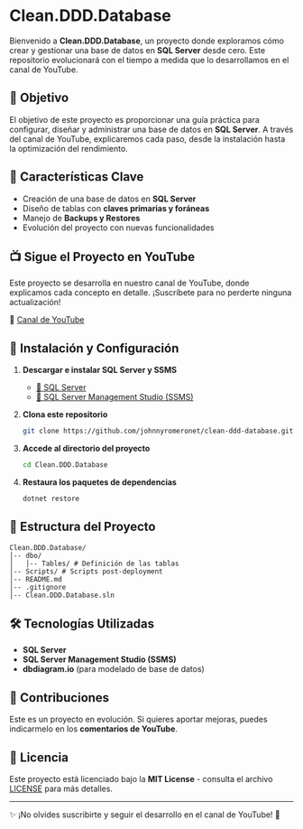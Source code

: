 # Clean.DDD.Database

Bienvenido a **Clean.DDD.Database**, un proyecto donde exploramos cómo crear y gestionar una base de datos en **SQL Server** desde cero. Este repositorio evolucionará con el tiempo a medida que lo desarrollamos en el canal de YouTube.

## 🎯 Objetivo
El objetivo de este proyecto es proporcionar una guía práctica para configurar, diseñar y administrar una base de datos en **SQL Server**. A través del canal de YouTube, explicaremos cada paso, desde la instalación hasta la optimización del rendimiento.

## 📌 Características Clave
- Creación de una base de datos en **SQL Server**
- Diseño de tablas con **claves primarias y foráneas**
- Manejo de **Backups y Restores**
- Evolución del proyecto con nuevas funcionalidades

## 📺 Sigue el Proyecto en YouTube
Este proyecto se desarrolla en nuestro canal de YouTube, donde explicamos cada concepto en detalle. ¡Suscríbete para no perderte ninguna actualización!  

🔗 [Canal de YouTube](https://www.youtube.com/@johnnyromeronet)

## 🚀 Instalación y Configuración
1. **Descargar e instalar SQL Server y SSMS**  
   - [🔗 SQL Server](https://www.microsoft.com/es-es/sql-server/sql-server-downloads)  
   - [🔗 SQL Server Management Studio (SSMS)](https://learn.microsoft.com/es-es/sql/ssms/download-sql-server-management-studio-ssms?view=sql-server-ver16#download-ssms)  

2. **Clona este repositorio**  
   ```sh
   git clone https://github.com/johnnyromeronet/clean-ddd-database.git
   ```
3. **Accede al directorio del proyecto**
   ```sh
   cd Clean.DDD.Database
   ```
4. **Restaura los paquetes de dependencias**
   ```sh
   dotnet restore
   ```

## 📂 Estructura del Proyecto
```
Clean.DDD.Database/
│-- dbo/
│   │-- Tables/ # Definición de las tablas
│-- Scripts/ # Scripts post-deployment
│-- README.md
│-- .gitignore
│-- Clean.DDD.Database.sln
```

## 🛠️ Tecnologías Utilizadas
- **SQL Server**
- **SQL Server Management Studio (SSMS)**
- **dbdiagram.io** (para modelado de base de datos)

## 🤝 Contribuciones
Este es un proyecto en evolución. Si quieres aportar mejoras, puedes indicarmelo en los **comentarios de YouTube**.

## 📜 Licencia
Este proyecto está licenciado bajo la **MIT License** - consulta el archivo [LICENSE](https://github.com/johnnyromeronet/clean-ddd-database/blob/master/LICENSE.txt) para más detalles.

---

✨ ¡No olvides suscribirte y seguir el desarrollo en el canal de YouTube! 🚀
